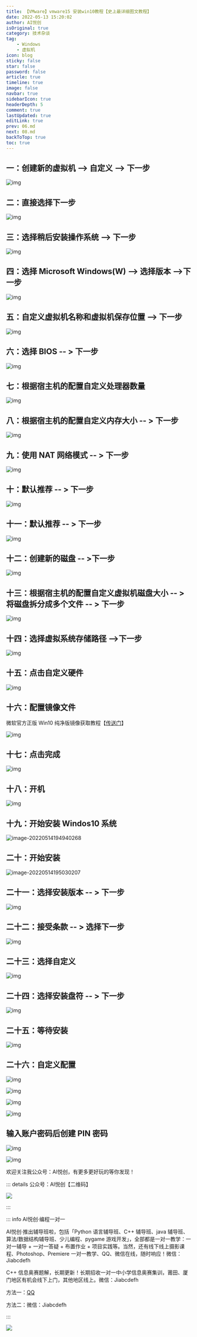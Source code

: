 ```yaml
---
title: 【VMware】vmware15 安装win10教程【史上最详细图文教程】
date: 2022-05-13 15:20:02
author: AI悦创
isOriginal: true
category: 技术杂谈
tag:
    - Windows
    - 虚拟机
icon: blog
sticky: false
star: false
password: false
article: true
timeline: true
image: false
navbar: true
sidebarIcon: true
headerDepth: 5
comment: true
lastUpdated: true
editLink: true
prev: 06.md
next: 08.md
backToTop: true
toc: true
---
```


## 一：创建新的虚拟机 --> 自定义 --> 下一步

![img](./07.assets/20200303115123329.png)

## 二：直接选择下一步

![img](./07.assets/20200303115218784.png)

## 三：选择稍后安装操作系统 --> 下一步

![img](./07.assets/20200303115259960.png)

## 四：选择 Microsoft Windows(W) --> 选择版本 -->下一步

![img](./07.assets/20200303115431252.png)

## 五：自定义虚拟机名称和虚拟机保存位置 --> 下一步

![img](./07.assets/20200303115615706.png)

## 六：选择 BIOS -- > 下一步

![img](./07.assets/20200303115712471.png)

## 七：根据宿主机的配置自定义处理器数量

![img](./07.assets/20200303115822927.png)

## 八：根据宿主机的配置自定义内存大小 -- > 下一步

![img](./07.assets/20200303115942658.png)

## 九：使用 NAT 网络模式 -- > 下一步

![img](./07.assets/20200303120029567.png)

## 十：默认推荐 -- > 下一步

![img](./07.assets/20200303120103406.png)

## 十一：默认推荐 -- > 下一步

![img](./07.assets/20200303120137226.png)

## 十二：创建新的磁盘 -- >下一步

![img](./07.assets/20200303120234902.png)

## 十三：根据宿主机的配置自定义虚拟机磁盘大小 -- > 将磁盘拆分成多个文件 -- > 下一步

![img](./07.assets/20200303120321920.png)

## 十四：选择虚拟系统存储路径 -->下一步

![img](./07.assets/20200303120551936.png)

## 十五：点击自定义硬件

![img](./07.assets/20200303120737610.png)

## 十六：配置镜像文件

微软官方正版 Win10 纯净版镜像获取教程【[传送门](https://blog.csdn.net/dlc_996/article/details/107106738)】

![img](./07.assets/20200303121005290.png)

## 十七：点击完成

![img](./07.assets/20200512194242463.png)

## 十八：开机

![img](./07.assets/20200303121141562.png)

## 十九：开始安装 Windos10 系统

![image-20220514194940268](./07.assets/image-20220514194940268.png)

## 二十：开始安装

![image-20220514195030207](./07.assets/image-20220514195030207.png)

## 二十一：选择安装版本 -- > 下一步

![img](./07.assets/20200303121421995.png)

## 二十二：接受条款 -- > 选择下一步

![img](./07.assets/20200303121542207.png)

## 二十三：选择自定义

![img](./07.assets/20200303121634655.png)

## 二十四：选择安装盘符 -- > 下一步

![img](./07.assets/20200303121736203.png)

## 二十五：等待安装

![img](./07.assets/20200303121827153.png)

## 二十六：自定义配置

![img](./07.assets/20200303123920383.png)

![img](./07.assets/20200303123943888.png)

![img](./07.assets/20200303124009476.png)

![img](./07.assets/20200303124106989.png)

## 输入账户密码后创建 PIN 密码

![img](./07.assets/20200303124221576.png)

![img](./07.assets/20200303124301419.png)

欢迎关注我公众号：AI悦创，有更多更好玩的等你发现！

::: details 公众号：AI悦创【二维码】

![](/gzh.jpg)

:::

::: info AI悦创·编程一对一

AI悦创·推出辅导班啦，包括「Python 语言辅导班、C++ 辅导班、java 辅导班、算法/数据结构辅导班、少儿编程、pygame 游戏开发」，全部都是一对一教学：一对一辅导 + 一对一答疑 + 布置作业 + 项目实践等。当然，还有线下线上摄影课程、Photoshop、Premiere 一对一教学、QQ、微信在线，随时响应！微信：Jiabcdefh

C++ 信息奥赛题解，长期更新！长期招收一对一中小学信息奥赛集训，莆田、厦门地区有机会线下上门，其他地区线上。微信：Jiabcdefh

方法一：[QQ](http://wpa.qq.com/msgrd?v=3&uin=1432803776&site=qq&menu=yes)

方法二：微信：Jiabcdefh

:::

![](/zsxq.jpg)
